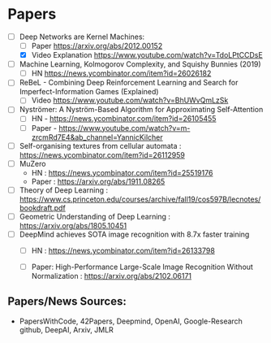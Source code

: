 # Papers
- [ ] Deep Networks are Kernel Machines:
  - [ ] Paper https://arxiv.org/abs/2012.00152 
  - [x] Video Explanation https://www.youtube.com/watch?v=TdoLPtCCDsE
- [ ] Machine Learning, Kolmogorov Complexity, and Squishy Bunnies (2019)
  - [ ] HN https://news.ycombinator.com/item?id=26026182
- [ ] ReBeL - Combining Deep Reinforcement Learning and Search for Imperfect-Information Games (Explained)
  - [ ] Video https://www.youtube.com/watch?v=BhUWvQmLzSk
- [ ] Nyströmer: A Nyström-Based Algorithm for Approximating Self-Attention 
  - [ ] HN - https://news.ycombinator.com/item?id=26105455
  - [ ] Paper - https://www.youtube.com/watch?v=m-zrcmRd7E4&ab_channel=YannicKilcher
- [ ] Self-organising textures from cellular automata : https://news.ycombinator.com/item?id=26112959
- [ ] MuZero
  - HN : https://news.ycombinator.com/item?id=25519176
  - Paper : https://arxiv.org/abs/1911.08265
- [ ] Theory of Deep Learning : https://www.cs.princeton.edu/courses/archive/fall19/cos597B/lecnotes/bookdraft.pdf
- [ ] Geometric Understanding of Deep Learning : https://arxiv.org/abs/1805.10451
- [ ] DeepMind achieves SOTA image recognition with 8.7x faster training 
  - [ ] HN : https://news.ycombinator.com/item?id=26133798
  - [ ] Paper: High-Performance Large-Scale Image Recognition Without Normalization : https://arxiv.org/abs/2102.06171


 ## Papers/News Sources:
- PapersWithCode, 42Papers, Deepmind, OpenAI, Google-Research github, DeepAI, Arxiv, JMLR




